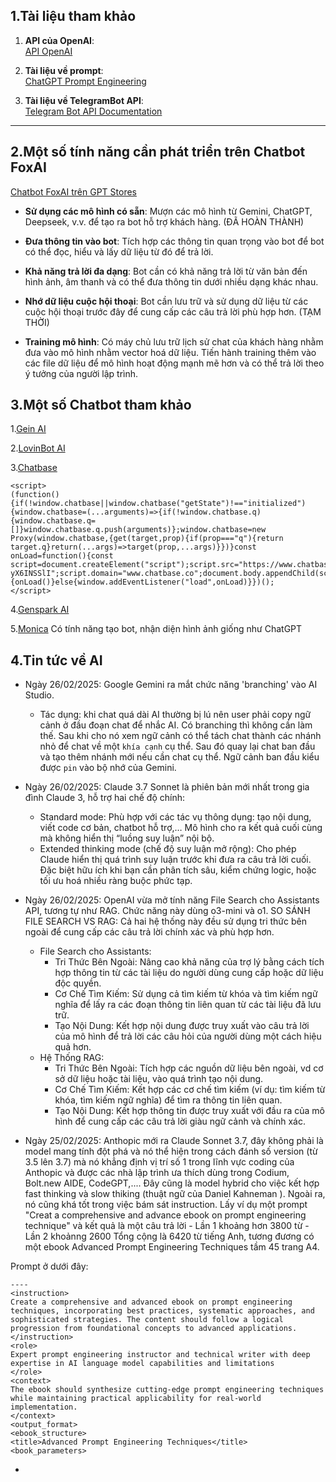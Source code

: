## 1.Tài liệu tham khảo

1. **API của OpenAI**:  
   [API OpenAI](https://platform.openai.com/docs/api-reference/chat/create)

2. **Tài liệu về prompt**:  
   [ChatGPT Prompt Engineering](https://learn.deeplearning.ai/courses/chatgpt-prompt-eng/lesson/jtmdv/chatbot)

3. **Tài liệu về TelegramBot API**:  
   [Telegram Bot API Documentation](https://github.com/eternnoir/pyTelegramBotAPI)

---

## 2.Một số tính năng cần phát triển trên Chatbot FoxAI

[Chatbot FoxAI trên GPT Stores](https://chatgpt.com/g/g-6780c0bb3d4481919022c62333bb8046-foxai-chat)

- **Sử dụng các mô hình có sẵn**: Mượn các mô hình từ Gemini, ChatGPT, Deepseek, v.v. để tạo ra bot hỗ trợ khách hàng. (ĐÃ HOÀN THÀNH)
  
- **Đưa thông tin vào bot**: Tích hợp các thông tin quan trọng vào bot để bot có thể đọc, hiểu và lấy dữ liệu từ đó để trả lời.

- **Khả năng trả lời đa dạng**: Bot cần có khả năng trả lời từ văn bản đến hình ảnh, âm thanh và có thể đưa thông tin dưới nhiều dạng khác nhau.

- **Nhớ dữ liệu cuộc hội thoại**: Bot cần lưu trữ và sử dụng dữ liệu từ các cuộc hội thoại trước đây để cung cấp các câu trả lời phù hợp hơn. (TẠM THỜI)

- **Training mô hình**: Có máy chủ lưu trữ lịch sử chat của khách hàng nhằm đưa vào mô hình nhằm vector hoá dữ liệu. Tiến hành training thêm vào các file dữ liệu để mô hình hoạt động mạnh mẽ hơn và có thể trả lời theo ý tưởng của người lập trình.

## 3.Một số Chatbot tham khảo

1.[Gein AI](https://app.gein.ai/)

2.[LovinBot AI](https://app.lovinbot.ai/)

3.[Chatbase](https://www.chatbase.co/dashboard/nguyn-hong-longs-team/chatbot/CC7ZcOJ9n_t-yX6INSSlI)

```
<script>
(function(){if(!window.chatbase||window.chatbase("getState")!=="initialized"){window.chatbase=(...arguments)=>{if(!window.chatbase.q){window.chatbase.q=[]}window.chatbase.q.push(arguments)};window.chatbase=new Proxy(window.chatbase,{get(target,prop){if(prop==="q"){return target.q}return(...args)=>target(prop,...args)}})}const onLoad=function(){const script=document.createElement("script");script.src="https://www.chatbase.co/embed.min.js";script.id="CC7ZcOJ9n_t-yX6INSSlI";script.domain="www.chatbase.co";document.body.appendChild(script)};if(document.readyState==="complete"){onLoad()}else{window.addEventListener("load",onLoad)}})();
</script>
```

4.[Genspark AI](https://www.genspark.ai/agents?type=moa_chat)

5.[Monica](https://monica.im/en/bots)
Có tính năng tạo bot, nhận diện hình ảnh giống như ChatGPT

## 4.Tin tức về AI
- Ngày 26/02/2025: Google Gemini ra mắt chức năng 'branching' vào AI Studio. 
   * Tác dụng: khi chat quá dài AI thường bị lú nên user phải copy ngữ cảnh ở đầu đoạn chat để nhắc AI. Có branching thì không cần làm thế. Sau khi cho nó xem ngữ cảnh có thể tách chat thành các nhánh nhỏ để chat về một `khía cạnh` cụ thể. Sau đó quay lại chat ban đầu và tạo thêm nhánh mới nếu cần chat cụ thể. Ngữ cảnh ban đầu kiểu được `pin` vào bộ nhớ của Gemini.

- Ngày 26/02/2025: Claude 3.7 Sonnet là phiên bản mới nhất trong gia đình Claude 3, hỗ trợ hai chế độ chính:
   * Standard mode: Phù hợp với các tác vụ thông dụng: tạo nội dung, viết code cơ bản, chatbot hỗ trợ,…
Mô hình cho ra kết quả cuối cùng mà không hiển thị “luồng suy luận” nội bộ.
   * Extended thinking mode (chế độ suy luận mở rộng): Cho phép Claude hiển thị quá trình suy luận trước khi đưa ra câu trả lời cuối.
Đặc biệt hữu ích khi bạn cần phân tích sâu, kiểm chứng logic, hoặc tối ưu hoá nhiều ràng buộc phức tạp.

- Ngày 26/02/2025: OpenAI vừa mở tính năng File Search cho Assistants API, tương tự như RAG. Chức năng này dùng o3-mini và o1.
SO SÁNH  FILE SEARCH VS RAG:
Cả hai hệ thống này đều sử dụng tri thức bên ngoài để cung cấp các câu trả lời chính xác và phù hợp hơn. 
   * File Search cho Assistants: 
      - Tri Thức Bên Ngoài: Nâng cao khả năng của trợ lý bằng cách tích hợp thông tin từ các tài liệu do người dùng cung cấp hoặc dữ liệu độc quyền.
      - Cơ Chế Tìm Kiếm: Sử dụng cả tìm kiếm từ khóa và tìm kiếm ngữ nghĩa để lấy ra các đoạn thông tin liên quan từ các tài liệu đã lưu trữ.
      - Tạo Nội Dung: Kết hợp nội dung được truy xuất vào câu trả lời của mô hình để trả lời các câu hỏi của người dùng một cách hiệu quả hơn.
   * Hệ Thống RAG:
      - Tri Thức Bên Ngoài: Tích hợp các nguồn dữ liệu bên ngoài, vd cơ sở dữ liệu hoặc tài liệu, vào quá trình tạo nội dung.
      - Cơ Chế Tìm Kiếm: Kết hợp các cơ chế tìm kiếm (ví dụ: tìm kiếm từ khóa, tìm kiếm ngữ nghĩa) để tìm ra thông tin liên quan.
      - Tạo Nội Dung: Kết hợp thông tin được truy xuất với đầu ra của mô hình để cung cấp các câu trả lời giàu ngữ cảnh và chính xác.
    
- Ngày 25/02/2025: Anthopic mới ra Claude Sonnet 3.7, đây không phải là model mang tính đột phá và nó thể hiện trong cách đánh số version (từ 3.5 lên 3.7) mà nó khẳng định vị trí số 1 trong lĩnh vực coding của Anthopic và được các nhà lập trình ưa thích dùng trong Codium, Bolt.new AIDE, CodeGPT,....
Đây cũng là model hybrid cho việc kết hợp fast thinking và slow thiking (thuật ngữ của Daniel Kahneman ).
Ngoài ra, nó cũng khá tốt trong việc bám sát instruction. Lấy ví dụ một prompt "Creat a comprehensive and advance ebook on prompt engineering technique" và kết quả là một câu trả lời
      - Lần 1 khoảng hơn 3800 từ
      - Lần 2 khoảnng 2600
Tổng cộng là 6420 từ tiếng Anh, tương đương có một ebook Advanced Prompt Engineering Techniques tầm 45 trang A4.

Prompt ở dưới đây:
```
----
<instruction>
Create a comprehensive and advanced ebook on prompt engineering techniques, incorporating best practices, systematic approaches, and sophisticated strategies. The content should follow a logical progression from foundational concepts to advanced applications.
</instruction>
<role>
Expert prompt engineering instructor and technical writer with deep expertise in AI language model capabilities and limitations
</role>
<context>
The ebook should synthesize cutting-edge prompt engineering techniques while maintaining practical applicability for real-world implementation.
</context>
<output_format>
<ebook_structure>
<title>Advanced Prompt Engineering Techniques</title>
<book_parameters>
```

- 
